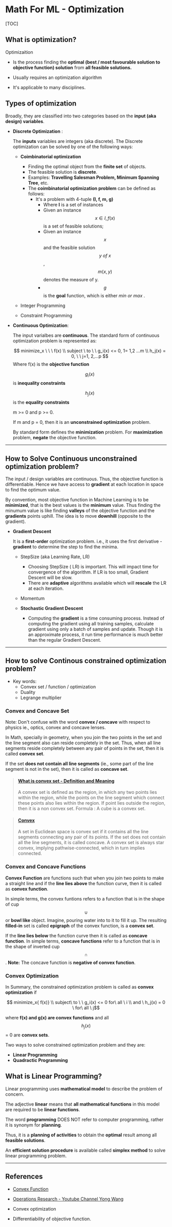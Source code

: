 # Math For ML - Optimization

[TOC]

## What is optimization?

Optimizaition

 * Is the process finding the **optimal (best / most favourable solution to objective function) solution** from **all feasible solutions.**

 * Usually requires an optimization algorithm

 * It's applicable to many disciplines.

   

## Types of optimization

Broadly, they are classified into two categories based on the **input (aka design) variables**.

* **Discrete Optimization** : 

  The **inputs** variables are integers (aka discrete). The Discrete optimization can be solved by one of the following ways:

  * **Coimbinatorial optimization**

    * Finding the optimal object from the **finite set** of objects.
    * The feasible solution is **discrete**.
    * Examples: **Travelling Salesman Problem, Minimum Spanning Tree**, etc.
    * The **coimbinatorial optimization problem** can be defined as follows:
      * It's a problem with 4-tuple **(I, f, m, g)**
        * Where **I** is a set of instances
        * Given an instance $$x \in I, f(x)$$ is a set of feasible solutions;
        * Given an instance $$x$$ and the feasible solution $$y \ of\  x $$ , $$m(x,y)$$ denotes the measure of y.
        * $$g$$ is the **goal** function, which is either *min or max* .

  * Integer Programming

  * Constraint Programming

    

* **Continuous Optimization**:

  The input varialbes are **continuous**. The standard form of continuous optimization problem is represented as:

  $$
  minimize_x	 \ \ \  f(x) \\
  subject \  to \ \  g_i(x) <= 0, 1= 1,2 ...m \\
  h_j(x) = 0, \ \ j=1, 2,...p
  $$
  Where f(x) is the **objective function**

  $$g_i(x) $$ is **inequality constraints**

  $$h_j(x)$$ is the **equality constraints**

  m >= 0 and p >= 0.

  If m and p = 0, then it is an **unconstrained optimization** problem.

  By standard form defines the **minimization** problem. For **maximization** problem, **negate** the objective function.

---



## How to Solve Continuous unconstrained optimization problem?

The input / design variables are continuous. Thus, the objective function is differentiable. Hence we have access to **gradient** at each location in space to find the optimum value.

By convention, most objective function in Machine Learning is to be **minimized**, that is the best values is the **minimum** value. Thus finding the minumum value is like finding **valleys** of the objective function and the **gradients** points uphill. The idea is to move **downhill** (opposite to the gradient).

* **Gradient Descent**

  It is a **first-order** optimization problem. i.e., it uses the first derivative - **gradient** to determine the step to find the minima.

  * StepSize (aka Learning Rate, LR)

    * Choosing StepSize ( LR) is important. This will impact time for convergence of the algorithm. If LR is too small, Gradient Descent will be slow.
    * There are **adaptive** algorithms available which will **rescale**  the LR at each iteration. 

  * Momentum

  * **Stochastic Gradient Descent** 

    * Computing the **gradient** is a time consuming process. Instead of computing the gradient using all training samples, calculate gradient using only a batch of samples and update. Though it is an approximate process, it run time performance is much better than the regular Gradient Descent.

    

---



## How to solve Continous constrained optimization problem?

* Key words:
  * Convex set / function / optimization
  * Duality
  * Legrange multiplier

### Convex and Concave Set

Note: Don't confuse with the word **convex / concave** with respect to physics ie., optics, convex and concave lenses.

In Math, specially in geometry, when you join the two points in the set and the line segment also can reside completely in the set. Thus, when all line segments reside completely between any pair of points in the set, then it is called **convex set**. 

If the set **does not contain all line segments** (ie., some part of the line segment is not in the set), then it is called as **concave set**.

<blockquote class="embedly-card"><h4><a href="https://www.easycalculation.com/maths-dictionary/convex_set.html">What is convex set - Definition and Meaning</a></h4><p>A convex set is defined as the region, in which any two points lies within the region, while the points on the line segment which connect these points also lies within the region. If point lies outside the region, then it is a non convex set. Formula : A cube is a convex set.</p></blockquote>
<script async src="//cdn.embedly.com/widgets/platform.js" charset="UTF-8"></script>



<blockquote class="embedly-card"><h4><a href="https://mathworld.wolfram.com/Convex.html">Convex</a></h4><p>A set in Euclidean space is convex set if it contains all the line segments connecting any pair of its points. If the set does not contain all the line segments, it is called concave. A convex set is always star convex, implying pathwise-connected, which in turn implies connected.</p></blockquote>
<script async src="//cdn.embedly.com/widgets/platform.js" charset="UTF-8"></script>



### Convex and Concave Functions

**Convex Function** are functions such that when you join two points to make a straight line and if the **line lies above** the function curve, then it is called as **convex function**. 

In simple terms, the convex funtions refers to a function that is in the shape of cup $$\cup$$ or **bowl like** object. Imagine, pouring water into to it to fill it up. The resulting **filled-in** set is called **epigraph** of the convex function, is a **convex set**.

If the **line lies below** the function curve then it is called as **concave function**. In simple terms,  **concave functions** refer to a function that is in the shape of inverted cup $$\cap$$. **Note:** The concave function is **negative of convex function**.



### Convex Optimization

In Summary, the constrained optimization problem is called as **convex optimization** if

$$ minimize_x{ f(x)} \\  subject\  to \ \  g_i(x) <= 0 for\ all \ i \\ and \ h_j(x) = 0 \ for\ all \ j$$

where **f(x) and g(x) are convex functions** and all $$h_j(x)$$ = 0 are **convex sets**.

Two ways to solve constrained optimization problem and they are:

* **Linear Programming**
* **Quadractic Programming**

## What is Linear Programming?

Linear programming uses **mathematical model** to describe the problem of concern.

The adjective **linear** means that **all mathematical functions** in this model are required to be **linear functions**.

The word **programming** DOES NOT refer to computer programming, rather it is synonym for **planning**.

Thus, it is a **planning of activities** to obtain the **optimal** result among all **feasible solutions**.

An **efficient solution procedure** is available called **simplex method** to solve linear programming problem.

---



## References

* [Convex Function](https://en.wikipedia.org/wiki/Convex_function)

* [ Operations Research - Youtube Channel Yong Wang](https://www.youtube.com/playlist?list=PLgA4wLGrqI-ll9OSJmR5nU4lV4_aNTgKx)

* Convex optimization

* Differentiability of objective function.

  